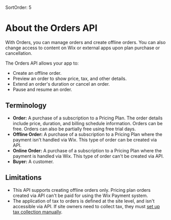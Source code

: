 SortOrder: 5
# About the Orders API

With Orders, you can manage orders and create offline orders. You can also change access to content on Wix or external apps upon plan purchase or cancellation.

The Orders API allows your app to:
- Create an offline order.
- Preview an order to show price, tax, and other details.
- Extend an order's duration or cancel an order.
- Pause and resume an order.


## Terminology
- **Order:** A purchase of a subscription to a Pricing Plan. The order details include price, duration, and billing schedule information. Orders can be free. Orders can also be partially free using free trial days.
- **Offline Order:** A purchase of a subscription to a Pricing Plan where the payment isn't handled via Wix. This type of order can be created via API.
- **Online Order:** A purchase of a subscription to a Pricing Plan where the payment is handled via Wix. This type of order can't be created via API.
- **Buyer:** A customer.

## Limitations
- This API supports creating offline orders only. Pricing plan orders created via API can't be paid for using the Wix Payment system.
- The application of tax to orders is defined at the site level, and isn't accessible via API. If site owners need to collect tax, they must [set up tax collection manually](https://support.wix.com/en/article/pricing-plans-setting-up-tax-collection).